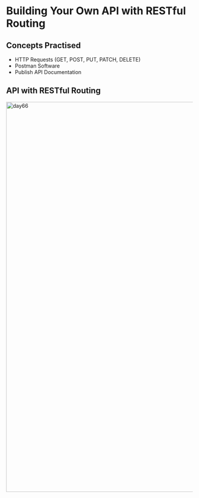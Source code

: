 # Building Your Own API with RESTful Routing
## Concepts Practised
- HTTP Requests (GET, POST, PUT, PATCH, DELETE)
- Postman Software
- Publish API Documentation
## API with RESTful Routing
<img width="1054" alt="day66" src="https://user-images.githubusercontent.com/98851253/163257600-a4924c5d-7f0b-4606-8583-0a63fbe614e6.png">

